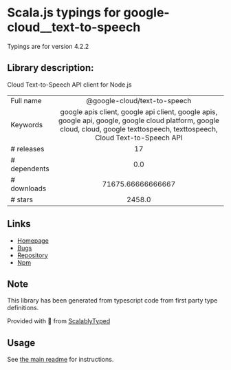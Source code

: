 
# Scala.js typings for google-cloud__text-to-speech

Typings are for version 4.2.2

## Library description:
Cloud Text-to-Speech API client for Node.js

|                    |                 |
| ------------------ | :-------------: |
| Full name          | @google-cloud/text-to-speech |
| Keywords           | google apis client, google api client, google apis, google api, google, google cloud platform, google cloud, cloud, google texttospeech, texttospeech, Cloud Text-to-Speech API |
| # releases         | 17 |
| # dependents       | 0.0 |
| # downloads        | 71675.66666666667 |
| # stars            | 2458.0 |

## Links
- [Homepage](https://github.com/googleapis/google-cloud-node/tree/main/packages/google-cloud-texttospeech)
- [Bugs](https://github.com/googleapis/google-cloud-node/issues)
- [Repository](https://github.com/googleapis/google-cloud-node)
- [Npm](https://www.npmjs.com/package/%40google-cloud%2Ftext-to-speech)
    


## Note
This library has been generated from typescript code from first party type definitions.

Provided with :purple_heart: from [ScalablyTyped](https://github.com/oyvindberg/ScalablyTyped)

## Usage
See [the main readme](../../readme.md) for instructions.


